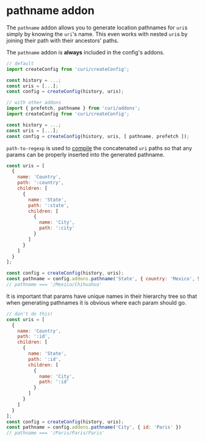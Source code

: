 # pathname addon

The `pathname` addon allows you to generate location pathnames for `uri`s simply by knowing the `uri`'s name. This even works with nested `uri`s by joining their path with their ancestors' paths.

The `pathname` addon is **always** included in the config's addons.

```js
// default
import createConfig from 'curi/createConfig';

const history = ...;
const uris = [...];
const config = createConfig(history, uris);

// with other addons
import { prefetch, pathname } from 'curi/addons';
import createConfig from 'curi/createConfig';

const history = ...;
const uris = [...];
const config = createConfig(history, uris, [ pathname, prefetch ]);
```

`path-to-regexp` is used to [compile](https://github.com/pillarjs/path-to-regexp#compile-reverse-path-to-regexp) the concatenated `uri` paths so that any params can be properly inserted into the generated pathname.


```js
const uris = [
  {
    name: 'Country',
    path: ':country',
    children: [
      {
        name: 'State',
        path: ':state',
        children: [
          {
            name: 'City',
            path: ':city'
          }
        ]
      }
    ]
  }
];

const config = createConfig(history, uris);
const pathname = config.addons.pathname('State', { country: 'Mexico', State, 'Chihuahua' })
// pathname === '/Mexico/Chihuahua'
```

It is important that params have unique names in their hierarchy tree so that when generating pathnames it is obvious where each param should go.

```js
// don't do this!
const uris = [
  {
    name: 'Country',
    path: ':id',
    children: [
      {
        name: 'State',
        path: ':id',
        children: [
          {
            name: 'City',
            path: ':id'
          }
        ]
      }
    ]
  }
];
const config = createConfig(history, uris);
const pathname = config.addons.pathname('City', { id: 'Paris' })
// pathname === '/Paris/Paris/Paris'
```
